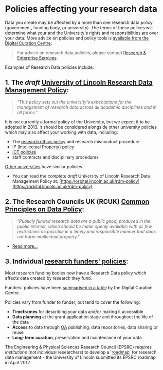 # Policies affecting your research data

Data you create may be affected by a more than one research data policy (government, funding body, or university). The terms of these polices will determine what your and the University's rights and responsibilities are over your data. More advice on policies and policy tools is [available from the Digital Curation Centre](http://www.dcc.ac.uk/resources/policy-and-legal/policy-tools-and-guidance/policy-tools-and-guidance).

> For advice on research data policies, please contact [Research & Enterprise Services](http://research.blogs.lincoln.ac.uk/).

Examples of Research Data policies include:

## 1. The *draft* [University of Lincoln Research Data Management Policy](https://orbital.lincoln.ac.uk/rdm-policy):

> *"This policy sets out the university's expectations for the management of research data across all academic disciplines and in all forms."*
	
It is not currently a formal policy of the University, but we expect it to be adopted in 2013. It should be considered alongside other university policies which may also affect your working with data, including:

* The [research ethics policy](https://portal.lincoln.ac.uk/C11/C8/ResearchEthicsPolicy/default.aspx) and research misconduct procedure
* IP (Intellectual Property) policy
* [ICT policies](https://portal.lincoln.ac.uk/C2/C5/ICTPolicies/default.aspx)
* staff contracts and disciplinary procedures

[Other universities](http://www.dcc.ac.uk/resources/policy-and-legal/institutional-data-policies/uk-institutional-data-policies) have similar policies.
	
* You can read the complete *draft*  University of Lincoln Research Data Management Policy at: [https://orbital.lincoln.ac.uk/rdm-policy](https://orbital.lincoln.ac.uk/rdm-policy)

## 2. The Research Councils UK (RCUK) [Common Principles on Data Policy](http://lncn.eu/bqz3):

> *"Publicly funded research data are a public good, produced in the public interest, which should be made openly available with as few restrictions as possible in a timely and responsible manner that does not harm intellectual property."*
	
* [Read more...](http://lncn.eu/bqz3)

## 3. Individual [research funders' policies](http://lncn.eu/cz46):

Most research funding bodies now have a Research Data policy which affects data created by research they fund. 
	
Funders' policies have been [summarised in a table](http://lncn.eu/cz46) by the Digital Curation Centre.
	
Policies vary from funder to funder, but tend to cover the following:

* **Timeframes** for describing your data and/or making it accessible
* **Data planning** at the grant application stage and throughout the life of the data
* **Access** to data through [OA](http://en.wikipedia.org/wiki/Open_access) publishing, data repositories, data sharing or reuse
* **Long-term curation**, preservation and maintenance of your data
	
The Engineering & Physical Sciences Research Council (EPSRC) requires *institutions* (not individual researchers) to develop a '[roadmap](http://www.epsrc.ac.uk/about/standards/researchdata/Pages/policyframework.aspx)' for research data management - the University of Lincoln submitted its EPSRC roadmap in April 2012